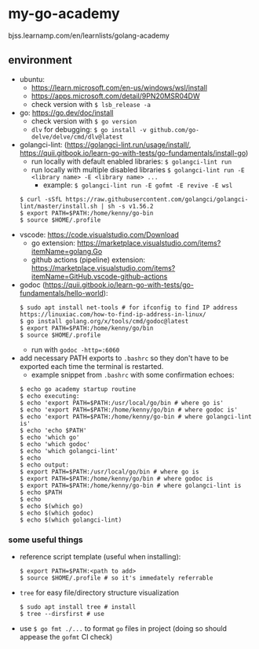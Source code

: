 # my-go-academy
bjss.learnamp.com/en/learnlists/golang-academy

## environment
* ubuntu:
  * https://learn.microsoft.com/en-us/windows/wsl/install
  * https://apps.microsoft.com/detail/9PN20MSR04DW
  * check version with `$ lsb_release -a`
* go: https://go.dev/doc/install
  * check version with `$ go version`
  * `dlv` for debugging: `$ go install -v github.com/go-delve/delve/cmd/dlv@latest`
* golangci-lint: (https://golangci-lint.run/usage/install/, https://quii.gitbook.io/learn-go-with-tests/go-fundamentals/install-go)
  * run locally with default enabled libraries: `$ golangci-lint run`
  * run locally with multiple disabled libraries `$ golangci-lint run -E <library name> -E <library name> ...`
    * example: `$ golangci-lint run -E gofmt -E revive -E wsl`
  ```
  $ curl -sSfL https://raw.githubusercontent.com/golangci/golangci-lint/master/install.sh | sh -s v1.56.2
  $ export PATH=$PATH:/home/kenny/go-bin
  $ source $HOME/.profile
  ```
* vscode: https://code.visualstudio.com/Download
  * go extension: https://marketplace.visualstudio.com/items?itemName=golang.Go
  * github actions (pipeline) extension: https://marketplace.visualstudio.com/items?itemName=GitHub.vscode-github-actions
* godoc (https://quii.gitbook.io/learn-go-with-tests/go-fundamentals/hello-world):
  ```
  $ sudo apt install net-tools # for ifconfig to find IP address https://linuxiac.com/how-to-find-ip-address-in-linux/
  $ go install golang.org/x/tools/cmd/godoc@latest
  $ export PATH=$PATH:/home/kenny/go/bin
  $ source $HOME/.profile
  ```
  * run with `godoc -http=:6060`
* add necessary PATH exports to `.bashrc` so they don't have to be exported each time the terminal is restarted.
  * example snippet from `.bashrc` with some confirmation echoes:
  ```
  $ echo go academy startup routine
  $ echo executing:
  $ echo 'export PATH=$PATH:/usr/local/go/bin # where go is'
  $ echo 'export PATH=$PATH:/home/kenny/go/bin # where godoc is'
  $ echo 'export PATH=$PATH:/home/kenny/go-bin # where golangci-lint is'
  $ echo 'echo $PATH'
  $ echo 'which go'
  $ echo 'which godoc'
  $ echo 'which golangci-lint'
  $ echo
  $ echo output:
  $ export PATH=$PATH:/usr/local/go/bin # where go is
  $ export PATH=$PATH:/home/kenny/go/bin # where godoc is
  $ export PATH=$PATH:/home/kenny/go-bin # where golangci-lint is
  $ echo $PATH
  $ echo
  $ echo $(which go)
  $ echo $(which godoc)
  $ echo $(which golangci-lint)
  ```

### some useful things

* reference script template (useful when installing):
  ```
  $ export PATH=$PATH:<path to add>
  $ source $HOME/.profile # so it's immedately referrable
  ```
* `tree` for easy file/directory structure visualization
  ```
  $ sudo apt install tree # install
  $ tree --dirsfirst # use
  ```
* use `$ go fmt ./...` to format `go` files in project (doing so should appease the `gofmt` CI check)

